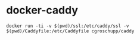 docker-caddy
============

    docker run -ti -v $(pwd)/ssl:/etc/caddy/ssl -v $(pwd)/Caddyfile:/etc/Caddyfile cgroschupp/caddy
